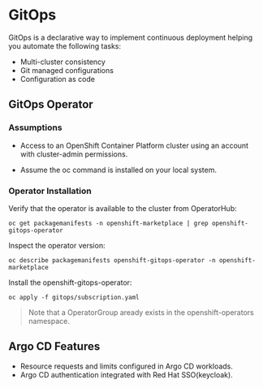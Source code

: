 # GitOps

GitOps is a declarative way to implement continuous deployment helping you automate the following tasks:

* Multi-cluster consistency
* Git managed configurations
* Configuration as code

## GitOps Operator

### Assumptions

* Access to an OpenShift Container Platform cluster using an account with cluster-admin permissions.

* Assume the oc command is installed on your local system.

### Operator Installation

Verify that the operator is available to the cluster from OperatorHub:
```shell
oc get packagemanifests -n openshift-marketplace | grep openshift-gitops-operator
```

Inspect the operator version:
```shell
oc describe packagemanifests openshift-gitops-operator -n openshift-marketplace
```

Install the openshift-gitops-operator:

```shell
oc apply -f gitops/subscription.yaml
```

> Note that a OperatorGroup aready exists in the openshift-operators namespace.


## Argo CD Features

* Resource requests and limits configured in Argo CD workloads.
* Argo CD authentication integrated with Red Hat SSO(keycloak).

